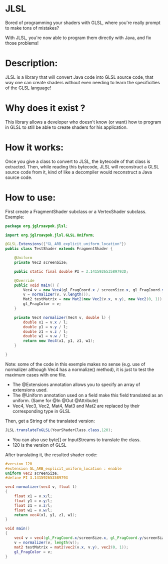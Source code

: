 JLSL
====

Bored of programming your shaders with GLSL, where you're really prompt to make tons of mistakes?

With JLSL, you're now able to program them directly with Java, and fix those problems!


Description:
====
JLSL is a library that will convert Java code into GLSL source code, that way one can create shaders without even
needing to learn the specificities of the GLSL language!


Why does it exist ?
====
This library allows a developer who doesn't know (or want) how to program in GLSL to still be able to create shaders for
his application.


How it works:
====
Once you give a class to convert to JLSL, the bytecode of that class is extracted. Then, while reading this bytecode,
JLSL will reconstruct a GLSL source code from it, kind of like a decompiler would reconstruct a Java source code.


How to use:
====
First create a FragmentShader subclass or a VertexShader subclass. Exemple:

```java
package org.jglrxavpok.jlsl;

import org.jglrxavpok.jlsl.GLSL.Uniform;

@GLSL.Extensions({"GL_ARB_explicit_uniform_location"})
public class TestShader extends FragmentShader {

    @Uniform
    private Vec2 screenSize;

    public static final double PI = 3.141592653589793D;

    @Override
    public void main() {
        Vec4 v = new Vec4(gl_FragCoord.x / screenSize.x, gl_FragCoord.y / screenSize.y, gl_FragCoord.z, gl_FragCoord.w);
        v = normalizer(v, v.length());
        Mat2 testMatrix = new Mat2(new Vec2(v.x, v.y), new Vec2(0, 1));
        gl_FragColor = v;
    }

    private Vec4 normalizer(Vec4 v, double l) {
        double x1 = v.x / l;
        double y1 = v.y / l;
        double z1 = v.z / l;
        double w1 = v.w / l;
        return new Vec4(x1, y1, z1, w1);
    }

}
```

Note: some of the code in this exemple makes no sense (e.g. use of normalizer although Vec4 has a normalize() method),
it is just to test the maximum cases with one file.

* The @Extensions annotation allows you to specify an array of extensions used.
* The @Uniform annotation used on a field make this field translated as an uniform. (Same for @In @Out @Attribute)
* Vec4, Vec3, Vec2, Mat4, Mat3 and Mat2 are replaced by their corresponding type in GLSL

Then, get a String of the translated version:

```java
JLSL.translateToGLSL(YourShaderClass.class,120);
```

* You can also use byte[] or InputStreams to translate the class.
* 120 is the version of GLSL

After translating it, the resulted shader code:

```glsl
#version 120
#extension GL_ARB_explicit_uniform_location : enable
uniform vec2 screenSize;
#define PI 3.141592653589793

vec4 normalizer(vec4 v, float l)
{
    float x1 = v.x/l;
    float y1 = v.y/l;
    float z1 = v.z/l;
    float w1 = v.w/l;
    return vec4(x1, y1, z1, w1);
}

void main()
{
    vec4 v = vec4(gl_FragCoord.x/screenSize.x, gl_FragCoord.y/screenSize.y, gl_FragCoord.z, gl_FragCoord.w);
    v = normalizer(v, length(v));
    mat2 testMatrix = mat2(vec2(v.x, v.y), vec2(0, 1));
    gl_FragColor = v;
}

```
